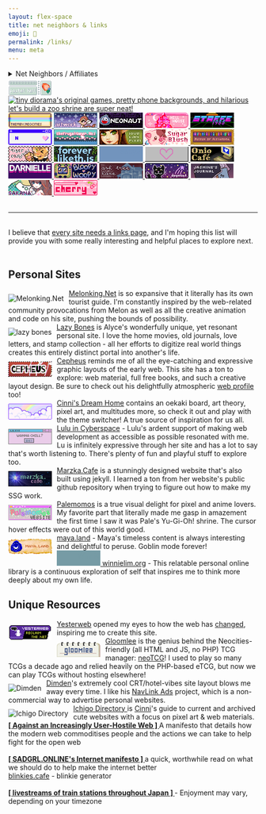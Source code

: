 ```yaml
---
layout: flex-space
title: net neighbors & links
emoji: 🔗
permalink: /links/
menu: meta
---
```


<details>
    <summary>
        Net Neighbors / Affiliates
        <div class="imgwall" style="margin-top: 5px;">
            <a target="_blank" href="https://pastelhello.com/">
                <img src="/graphics/linkout/pastelhell.gif" title="Pastel Hell and I are full of the same early web pixel site nostalgia. Robyn's lovingly curated Neopets resources, pixel clique memberships, and original pixel art are a true delight." align="left">
            </a>
            <a target="_blank" href="https://tinydiorama.neocities.org/">
                <img src="https://tinydiorama.com/images/tinydiorama-button.gif" title="tiny diorama's original games, pretty phone backgrounds, and hilarious let's build a zoo shrine are super neat!">
            </a>
            <a target="_blank" href="https://themby.neocities.org/">
                <img src="/graphics/linkout/themby.png" title="Themby is run by Louie, a fellow postcard and D&D enthusiast. Check out their pleasing and chill site!">
            </a>
            <a target="_blank" href="https://artwork.neocities.org/">
                <img src="/graphics/linkout/artworkbuttonbambi.gif" title="Artwork has a lot of pixels, graphics, shrines, and art for you to enjoy. They are also a member of my pixel club!">
            </a>
            <a target="_blank" href="https://neonaut.neocities.org">
                <img src="/graphics/linkout/neonaut.png" title="Neonaut">
            </a>
            <a target="_blank" href="https://hillhouse.neocities.org/">
                <img src="/graphics/linkout/hillhouse.png" title="Hillhouse">
            </a>
            <a target="_blank" href="https://starfighter.neocities.org/">
                <img src="/graphics/linkout/starfighter.gif" title="Starfighter">
            </a>
            <a target="_blank" href="https://nenrikido.neocities.org/">
                <img src="/graphics/linkout/nenrikido.gif" title="nenrikido">
            </a>
            <a target="_blank" href="https://www.thefrugalgamer.net/">
                <img src="/graphics/linkout/frugalgamer_button4.png" title="The Frugal Gamer contains a dollmaker, original music, game logs, web material, photoshop brushes, and more.">
            </a>
            <a target="_blank" href="https://www.lovetiny.art/">
                <img src="/graphics/linkout/lovetiny.png" title="lovetiny pixels">
            </a>
            <a target="_blank" href="https://sugarblush.neocities.org/">
                <img src="/graphics/linkout/sugarblush.png" title="SugarBlush">
            </a>
            <a target="_blank" href="https://xandra.cc/">
                <img src="/graphics/linkout/xandra.png" title="Museum of Alexandra">
            </a>
            <a target="_blank" href="https://bisuko.neocities.org/">
                <img src="/graphics/linkout/tigercarnival.png" title="Tiger Carnival">
            </a>
            <a target="_blank" href="https://foreverliketh.is/" title="foreverliketh.is">
                <img src="/graphics/linkout/foreverliketh.is.png">
            </a>
            <a target="_blank" href="https://cobyzaby.neocities.org/" title="cobyzaby">
                <svg class="missing-button" width="88" height="31" style="fill: #7294bd; border-color:#92b3dd;">
                    <rect width="88" height="31"></rect>
                    <text class="buttontext" x="42px" y="16px">cobyzaby</text>
                </svg>
            </a>
            <a target="_blank" href="https://daintyeco.neocities.org/" title="daintyeco">
                <img src="/graphics/linkout/daintyeco.gif">
            </a>
            <a target="_blank" href="https://onio.cafe/" title="Onio Café - a truly delightful personal site with a focus on community chat. Don't miss Onio's interesting and well-written thought posts!">
                <img src="/graphics/linkout/oniocafe.gif">
            </a>
            <a target="_blank" href="https://darnielle.me/" title="darnielle.me">
                <img src="/graphics/linkout/darnielle.gif">
            </a>
            <a target="_blank" href="https://bloopywoopy.neocities.org/" title="bloopywoopy">
                <img src="/graphics/linkout/bloopywoopy-button.gif">
            </a>
            <a target="_blank" href="https://ashtreelane.neocities.org/" title="ash tree lane">
                <img src="/graphics/linkout/ashtreelane.gif">
            </a>
            <a target="_blank" href="https://doqmeat.neocities.org/" title="doqmeat">
                <img src="/graphics/linkout/doqmeat.png">
            </a>
            <a target="_blank" href="https://jasm1nii.neocities.org/" title="jasmine's journal">
                <img src="/graphics/linkout/jasmines-journal-button.png">
            </a>
            <a target="_blank" href="https://sakana.neocities.org/" title="sakana">
                <img src="/graphics/linkout/sakana.png">
            </a>
            <a target="_blank" href="https://cherrywaves.neocities.org">
                <img src="/graphics/linkout/cherrywaves.gif">
            </a>
        </div>
    </summary>
    <center>
        <text style="font-size: 80%;">If you've linked to my site, let me know so I can add your link here. Feel free to use the buttons on my homepage, but please download and host them yourself.</text>
    </center>
</details>
<br>
<hr>
<br>
I believe that <a target="_blank" href="https://thoughts.melonking.net/thoughts/every-site-needs-a-links-page-why-linking-matters">every site needs a links page</a>, and I'm hoping this list will provide you with some really interesting and helpful places to explore next.
<br>
<br>
<h2>Personal Sites</h2>  
<a target="_blank" href="https://melonking.net">
    <img src="https://melonking.net/images/badges/MELON-BADGE-2.GIF" title="Melonking.Net" align="left" style="margin: 10px 10px 0 0;">Melonking.Net</a> is so expansive that it literally has its own tourist guide. I'm constantly inspired by the web-related community provocations from Melon as well as all the creative animation and code on his site, pushing the bounds of possibility.  
<br>
<a target="_blank" href="https://lazybones.neocities.org/">
    <img src="https://lazybones.neocities.org/IMAGES/lazybonesicon3.png" title="lazy bones" align="left" style="margin: 10px 10px 0 0;"/>
Lazy Bones</a> is Alyce's wonderfully unique, yet resonant personal site. I love the home movies, old journals, love letters, and stamp collection - all her efforts to digitize real world things creates this entirely distinct portal into another's life.  
<br>
<a target="_blank" href="http://cepheus.xyz">
    <img src="/graphics/linkout/cepheus.gif" title="cepheus" align="left" style="margin: 10px 10px 0 0;">
    Cepheus</a> reminds me of all the eye-catching and expressive graphic layouts of the early web. This site has a ton to explore: web material, full free books, and such a creative layout design. Be sure to check out his delightfully atmospheric <a target="_blank" href="https://cepheus.neocities.org/p/">web profile</a> too!  
<br>
<a target="_blank" href="https://cinni.net/">
    <img src="/graphics/linkout/cinni_angelbutton3.gif" title="cinni net" align="left" style="margin: 10px 10px 0 0;"/>
Cinni's Dream Home</a> contains an oekaki board, art theory, pixel art, and multitudes more, so check it out and play with the theme switcher! A true source of inspiration for us all.  
<br>
<a target="_blank" href="https://lu.tiny-universes.net/index2.html">
    <img src="/graphics/linkout/lu.tinyuniverse.gif" title="Lulu in Cyberspace" align="left" style="margin: 10px 10px 0 0;">
    Lulu in Cyberspace</a> - Lulu's ardent support of making web development as accessible as possible resonated with me. Lu is infinitely expressive through her site and has a lot to say that's worth listening to. There's plenty of fun and playful stuff to explore too.  
<br>
<a target="_blank" href="https://marzka.cafe/">
    <img src="/graphics/linkout/marzka_cafe_88x31.png"  title="Marzka.Cafe" align="left" style="margin: 10px 10px 0 0;">Marzka.Cafe</a> is a stunningly designed website that's also built using jekyll. I learned a ton from her website's public github repository when trying to figure out how to make my SSG work.  
<br>
<a target="_blank" href="https://palemomos.neocities.org/">
    <img src="/graphics/linkout/palemomos.gif" title="Palemomos" align="left" style="margin: 10px 10px 0 0;">
    Palemomos</a> is a true visual delight for pixel and anime lovers. My favorite part that literally made me gasp in amazement the first time I saw it was Pale's Yu-Gi-Oh! shrine. The cursor hover effects were out of this world good.
<br>
<a target="_blank" href="https://maya.land/">
    <img src="/graphics/linkout/mayaland.png" title="maya.land" align="left" style="margin: 10px 10px 0 0;">
    maya.land</a> - Maya's timeless content is always interesting and delightful to peruse. Goblin mode forever!  
<br>
    <a target="_blank" href="https://winnielim.org/" title="cobyzaby">
        <svg class="missing-button" width="88" height="31" style="fill: #769ba5; border-color:#a4c5ce;">
            <rect width="88" height="31"></rect>
            <text class="buttontext" x="42px" y="16px">Winnie Lim</text>
        </svg>
    winnielim.org</a> - This relatable personal online library is a continuous exploration of self that inspires me to think more deeply about my own life.  
<br>
<h2>Unique Resources</h2>
<a target="_blank" href="https://yesterweb.org/">
    <img src="/graphics/linkout/yesterweb.png" title="Yesterweb" align="left" style="margin: 10px 10px 0 0;">Yesterweb</a> opened my eyes to how the web has <a target="_blank" href="https://yesterweb.org/manifesto/">changed</a>, inspiring me to create this site.  
<br>
<a target="_blank" href="https://gloomlee.neocities.org/">
    <img src="/graphics/linkout/gloomlee-button.png" title="Gloomlee" align="left" style="margin: 10px 10px 0 0;">
Gloomlee</a> is the genius behind the Neocities-friendly (all HTML and JS, no PHP) TCG manager: <a target="_blank" href="https://gloomlee.neocities.org/neotcg/neotcg.html">neoTCG</a>! I used to play so many TCGs a decade ago and relied heavily on the PHP-based eTCG, but now we can play TCGs without hosting elsewhere!  
<br>
<a target="_blank" href="https://dimden.dev/">
    <img src="https://dimden.dev/services/images/88x31.gif" title="Dimden" align="left" style="margin: 10px 10px 0 0;">Dimden</a>'s extremely cool CRT/hotel-vibes site layout blows me away every time. I like his <a target="_blank" href="https://dimden.dev/navlinkads/">NavLink Ads</a> project, which is a non-commercial way to advertise personal websites.  
<br>
<a target="_blank" href="https://cinni.net/directory/">
    <img src="https://cinni.net/directory/img/88x31.png" title="Ichigo Directory" align="left" style="margin: 10px 10px 0 0;"> Ichigo Directory
</a> is <a target="_blank" href="https://cinni.net/">Cinni</a>'s guide to current and archived cute websites with a focus on pixel art & web materials.  
<br>
<b>
    <a target="_blank" href="https://neustadt.fr/essays/against-a-user-hostile-web/">
        [ Against an Increasingly User-Hostile Web ]
    </a>
</b>
 A manifesto that details how the modern web commoditises people and the actions we can take to help fight for the open web
<br>
<br>
<b>
    <a target="_blank" href="https://sadgrl.online/cyberspace/internet-manifesto.html">
        [ SADGRL.ONLINE's Internet manifesto ]
    </a>
</b> a quick, worthwhile read on what we should do to help make the internet better
<br>
    <a target="_blank" href="https://blinkies.cafe/">blinkies.cafe</a> - blinkie generator
<br>
<br>
<b>
    <a target="_blank" href="https://trainstream.github.io/streams/">
         [ livestreams of train stations throughout Japan ]
    </a>
</b>  - Enjoyment may vary, depending on your timezone

